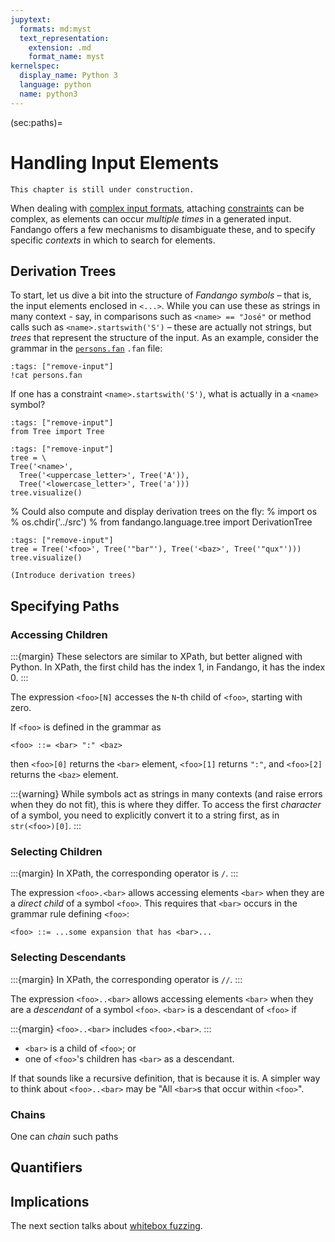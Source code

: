 ```yaml
---
jupytext:
  formats: md:myst
  text_representation:
    extension: .md
    format_name: myst
kernelspec:
  display_name: Python 3
  language: python
  name: python3
---
```


(sec:paths)=
# Handling Input Elements

```{error}
This chapter is still under construction.
```

When dealing with [complex input formats](sec:recursive), attaching [constraints](sec:constraints) can be complex, as elements can occur _multiple times_ in a generated input.
Fandango offers a few mechanisms to disambiguate these, and to specify specific _contexts_ in which to search for elements.


## Derivation Trees

To start, let us dive a bit into the structure of _Fandango symbols_ – that is, the input elements enclosed in `<...>`.
While you can use these as strings in many context - say, in comparisons such as `<name> == "José"` or method calls such as `<name>.startswith('S')` – these are actually not strings, but _trees_ that represent the structure of the input.
As an example, consider the grammar in the [`persons.fan`](persons.fan) `.fan` file:

```{code-cell}
:tags: ["remove-input"]
!cat persons.fan
```

If one has a constraint `<name>.startswith('S')`, what is actually in a `<name>` symbol?

```{code-cell}
:tags: ["remove-input"]
from Tree import Tree
```

```{code-cell}
:tags: ["remove-input"]
tree = \
Tree('<name>',
  Tree('<uppercase_letter>', Tree('A')),
  Tree('<lowercase_letter>', Tree('a')))
tree.visualize()
```




% Could also compute and display derivation trees on the fly:
% import os
% os.chdir('../src')
% from fandango.language.tree import DerivationTree


```{code-cell}
:tags: ["remove-input"]
tree = Tree('<foo>', Tree('"bar"'), Tree('<baz>', Tree('"qux"')))
tree.visualize()
```

```{error}
(Introduce derivation trees)
```


## Specifying Paths

### Accessing Children

:::{margin}
These selectors are similar to XPath, but better aligned with Python.
In XPath, the first child has the index 1, in Fandango, it has the index 0.
:::

The expression `<foo>[N]` accesses the `N`-th child of `<foo>`, starting with zero.

If `<foo>` is defined in the grammar as
```
<foo> ::= <bar> ":" <baz>
```
then `<foo>[0]` returns the `<bar>` element, `<foo>[1]` returns `":"`, and `<foo>[2]` returns the `<baz>` element.

:::{warning}
While symbols act as strings in many contexts (and raise errors when they do not fit), this is where they differ.
To access the first _character_ of a symbol, you need to explicitly convert it to a string first, as in `str(<foo>)[0]`.
:::


### Selecting Children

:::{margin}
In XPath, the corresponding operator is `/`.
:::


The expression `<foo>.<bar>` allows accessing elements `<bar>` when they are a _direct child_ of a symbol `<foo>`.
This requires that `<bar>` occurs in the grammar rule defining `<foo>`:

```
<foo> ::= ...some expansion that has <bar>...
```

### Selecting Descendants

:::{margin}
In XPath, the corresponding operator is `//`.
:::

The expression `<foo>..<bar>` allows accessing elements `<bar>` when they are a _descendant_ of a symbol `<foo>`.
`<bar>` is a descendant of `<foo>` if

:::{margin}
`<foo>..<bar>` includes `<foo>.<bar>`.
:::

* `<bar>` is a child of `<foo>`; or
* one of `<foo>`'s children has `<bar>` as a descendant.

If that sounds like a recursive definition, that is because it is.
A simpler way to think about `<foo>..<bar>` may be "All `<bar>`s that occur within `<foo>`".


### Chains

One can _chain_ such paths


## Quantifiers


## Implications


The next section talks about [whitebox fuzzing](sec:whitebox).
